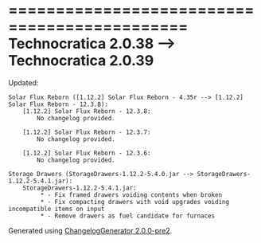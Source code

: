 =============================================
Technocratica 2.0.38 --> Technocratica 2.0.39
=============================================

Updated:

	Solar Flux Reborn ([1.12.2] Solar Flux Reborn - 4.35r --> [1.12.2] Solar Flux Reborn - 12.3.8):
		[1.12.2] Solar Flux Reborn - 12.3.8:
			No changelog provided.

		[1.12.2] Solar Flux Reborn - 12.3.7:
			No changelog provided.

		[1.12.2] Solar Flux Reborn - 12.3.6:
			No changelog provided.

	Storage Drawers (StorageDrawers-1.12.2-5.4.0.jar --> StorageDrawers-1.12.2-5.4.1.jar):
		StorageDrawers-1.12.2-5.4.1.jar:
			 * - Fix framed drawers voiding contents when broken 
			 * - Fix compacting drawers with void upgrades voiding incompatible items on input 
			 * - Remove drawers as fuel candidate for furnaces 

Generated using [ChangelogGenerator 2.0.0-pre2](https://github.com/TheRandomLabs/ChangelogGenerator).
